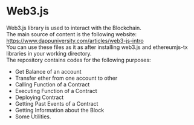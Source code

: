# Web3.js
Web3.js library is used to interact with the Blockchain.<br>
The main source of content is the following website: https://www.dappuniversity.com/articles/web3-js-intro<br>
You can use these files as it as after installing web3.js and ethereumjs-tx libraries in your working directory.<br>
The repository contains codes for the following purposes:<br>
* Get Balance of an account
* Transfer ether from one account to other
* Calling Function of a Contract
* Executing Function of a Contract
* Deploying Contract
* Getting Past Events of a Contract
* Getting Information about the Block
* Some Utilities.

